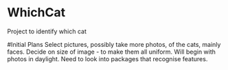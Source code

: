 # WhichCat
Project to identify which cat 

#Initial Plans
Select pictures, possibly take more photos, of the cats, mainly faces.
Decide on size of image - to make them all uniform. 
Will begin with photos in daylight. 
Need to look into packages that recognise features. 
